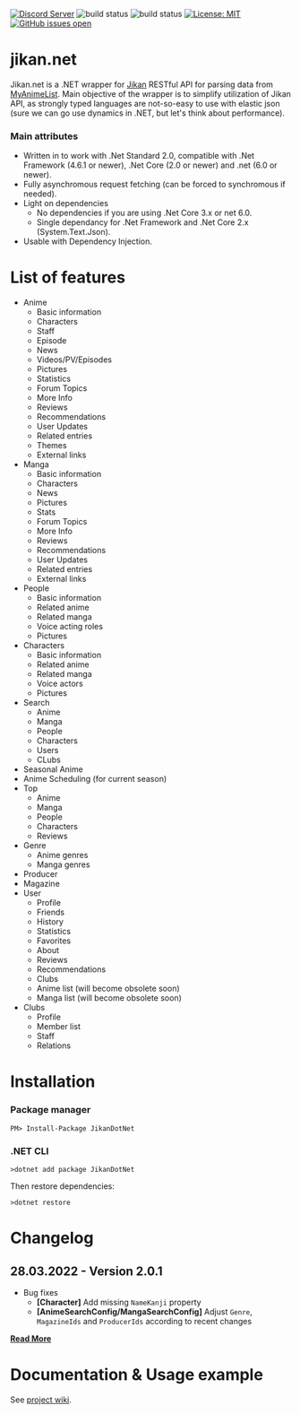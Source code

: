  [![Discord Server](https://img.shields.io/discord/460491088004907029.svg?style=flat&logo=discord)](https://discord.gg/4tvCr36) ![build status](https://travis-ci.org/Ervie/jikan.net.svg?branch=master) ![build status](https://img.shields.io/nuget/v/JikanDotNet.svg) [![License: MIT](https://img.shields.io/badge/License-MIT-blue.svg)](https://opensource.org/licenses/MIT) [![GitHub issues open](https://img.shields.io/github/issues/Ervie/jikan.net.svg?maxAge=2592000)]() 

# jikan.net

Jikan.net is a .NET wrapper for [Jikan](https://jikan.moe) RESTful API for parsing data from [MyAnimeList](https://myanimelist.com). Main objective of the wrapper is to simplify utilization of Jikan API, as strongly typed languages are not-so-easy to use with elastic json (sure we can go use dynamics in .NET, but let's think about performance).

### Main attributes

* Written in to work with .Net Standard 2.0, compatible with .Net Framework (4.6.1 or newer), .Net Core (2.0 or newer) and .net (6.0 or newer).
* Fully asynchromous request fetching (can be forced to synchromous if needed).
* Light on dependencies 
    * No dependencies if you are using .Net Core 3.x or net 6.0.
    * Single dependancy for .Net Framework and .Net Core 2.x (System.Text.Json).
* Usable with Dependency Injection.

# List of features

- Anime
    - Basic information
    - Characters 
    - Staff
    - Episode
    - News
    - Videos/PV/Episodes
    - Pictures
    - Statistics
    - Forum Topics
    - More Info
    - Reviews
    - Recommendations
    - User Updates
    - Related entries
    - Themes
    - External links
- Manga
    - Basic information
    - Characters 
    - News
    - Pictures
    - Stats
    - Forum Topics
    - More Info
    - Reviews
    - Recommendations
    - User Updates
    - Related entries
    - External links
- People
    - Basic information
    - Related anime
    - Related manga
    - Voice acting roles
    - Pictures
- Characters
    - Basic information
    - Related anime
    - Related manga
    - Voice actors
    - Pictures
- Search 
    - Anime
    - Manga
    - People
    - Characters
    - Users
    - CLubs
- Seasonal Anime 
- Anime Scheduling (for current season)
- Top
    - Anime
    - Manga
    - People
    - Characters
    - Reviews
- Genre
    - Anime genres
    - Manga genres
- Producer
- Magazine
- User
    - Profile
    - Friends
    - History
    - Statistics
    - Favorites
    - About
    - Reviews
    - Recommendations
    - Clubs
    - Anime list (will become obsolete soon)
    - Manga list (will become obsolete soon)
- Clubs
    - Profile
    - Member list
    - Staff
    - Relations
# Installation

### Package manager

```
PM> Install-Package JikanDotNet
```

### .NET CLI

```
>dotnet add package JikanDotNet
```

Then restore dependencies:
```
>dotnet restore
```

# Changelog

## 28.03.2022 - Version 2.0.1

- Bug fixes
    - <b>[Character]</b> Add missing `NameKanji` property
    - <b>[AnimeSearchConfig/MangaSearchConfig]</b> Adjust `Genre`, `MagazineIds` and `ProducerIds` according to recent changes

**[Read More](https://github.com/Ervie/jikan.net/blob/master/Changelog.md)**

# Documentation &  Usage example

See [project wiki](https://github.com/Ervie/jikan.net/wiki#usage-example).

